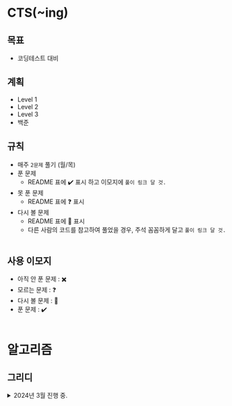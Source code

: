 # **CTS(~ing)**

## **목표**

- 코딩테스트 대비


## **계획**
- Level 1
- Level 2
- Level 3
- 백준


## **규칙**
- 매주 `2문제` 풀기 (월/목)
- 푼 문제
  - README 표에 :heavy_check_mark: 표시 하고 이모지에 `풀이 링크 달 것.`
- 못 푼 문제
  - README 표에 :question: 표시
- 다시 볼 문제
  - README 표에 :pencil: 표시
  - 다른 사람의 코드를 참고하여 풀었을 경우, 주석 꼼꼼하게 달고 `풀이 링크 달 것.`
<br><br>

## **사용 이모지**

- 아직 안 푼 문제 : :heavy_multiplication_x:
- 모르는 문제 : :question:
- 다시 볼 문제 : :pencil:
- 푼 문제 : :heavy_check_mark:
<br><br>

# **알고리즘**

## **그리디**
<details>
<summary> 2024년 3월 진행 중. </summary>
<div markdown="1">

| 날짜 | 문제 | GonoBae |
| :--------------------------------------- | :---------------------------------------: | :---------------------------: |
|2024.03.07| [거스름돈](https://www.acmicpc.net/problem/5585) | [:heavy_check_mark:](https://github.com/GonoBae/CTS/blob/main/2403/240307.cpp)|
|2024.03.11| [동전 0](https://www.acmicpc.net/problem/11047) | :heavy_multiplication_x:|


</div>
</details>
<br>